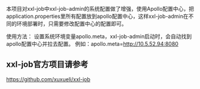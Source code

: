 本项目对xxl-job中xxl-job-admin的系统配置做了增强，使用Apollo配置中心，把application.properties里所有配置放到apollo配置中心，这样xxl-job-admin在不同的环境部署时，只需要修改配置中心的配置即可。

使用方法：
设置系统环境变量apollo.meta，xxl-job-admin启动时，会自动找到apollo配置中心并拉去配置。
例如：apollo.meta=http://10.5.52.94:8080


## xxl-job官方项目请参考
https://github.com/xuxueli/xxl-job
